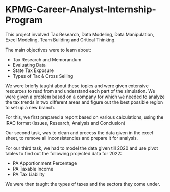 # KPMG-Career-Analyst-Internship-Program
This project involved Tax Research, Data Modeling, Data Manipulation, Excel Modeling, Team Building and Critical Thinking.

The main objectives were to learn about:
- Tax Research and Memorandum
- Evaluating Data
- State Tax Exposure
- Types of Tax & Cross Selling

We were briefly taught about these topics and were given extensive resources to read from and understand each part of the simulation. 
We were given a problem based on a company for which we needed to analyze the tax trends in two different areas and figure out the best possible region to set up a new branch. 

For this, we first prepared a report based on various calculations, using the IRAC format (Issues, Research, Analysis and Conclusion)

Our second task, was to clean and process the data given in the excel sheet, to remove all inconsistencies and prepare it for analysis.

For our third task, we had to model the data given till 2020 and use pivot tables to find out the following projected data for 2022:
- PA Apportionment Percentage 
- PA Taxable Income
- PA Tax Liability

We were then taught the types of taxes and the sectors they come under. 



